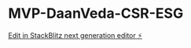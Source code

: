 # MVP-DaanVeda-CSR-ESG

[Edit in StackBlitz next generation editor ⚡️](https://stackblitz.com/~/github.com/ibashir-veda/MVP-DaanVeda-CSR-ESG)
